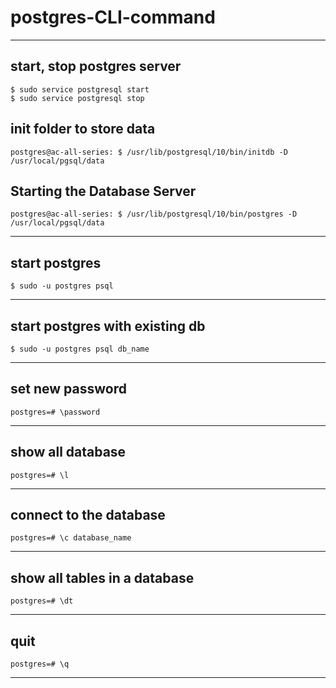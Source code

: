 # postgres-CLI-command
---
## start, stop postgres server 

```shell
$ sudo service postgresql start
$ sudo service postgresql stop
```

## init folder to store data 

```shell
postgres@ac-all-series: $ /usr/lib/postgresql/10/bin/initdb -D /usr/local/pgsql/data
```

## Starting the Database Server
```
postgres@ac-all-series: $ /usr/lib/postgresql/10/bin/postgres -D /usr/local/pgsql/data
```
---
## start postgres 

```shell
$ sudo -u postgres psql
```

---

## start postgres with existing db

```shell
$ sudo -u postgres psql db_name
```

---

## set new password

```
postgres=# \password
```
---
## show all database
```
postgres=# \l
```
---
 
 ## connect to the database
 ```
 postgres=# \c database_name
 ```
 ---
##  show all tables in a database
```
postgres=# \dt
```
---
##  quit
```
postgres=# \q
```
---
